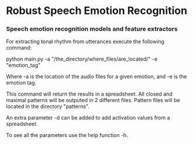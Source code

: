 # Robust Speech Emotion Recognition
### Speech emotion recognition models and feature extractors

For extracting tonal rhythm from utterances execute the following command:

python main.py -a "/the_directory/where_files/are_located/" -e "emotion_tag"

Where -a is the location of the audio files for a given emotion, and -e is the emotion tag.


This command will return the results in a spreadsheet. All closed and maximal patterns will be outputed in 2 different files. Pattern files will be located in the directory "patterns".

An extra parameter -d can be added to add activation values from a spreadsheet.

To see all the parameters use the help function -h.
